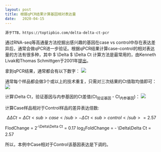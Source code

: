 ```yaml
---
layout: post
title: 根据qPCR结果计算基因相对表达量
date:   2020-04-15
---
```


```
源于TTB，https://toptipbio.com/delta-delta-ct-pcr
```

通过RNA-seq等高通量方法挖掘出感兴趣的基因在case vs control中存在表达差异后，通常会做qPCR进一步验证。根据qPCR结果计算case-control的相对表达量的方法有很多种，其中 $ \Delta $  \Delta Ct 计算方法是最常用的，由Kenneth Livak和Thomas Schmittgen于2001年[提出](https://doi.org/10.1006/meth.2001.1262)。

拿到qPCR结果，通常都会有以下数字：
![]({{site.baseurl}}/images/qpcr_1_20200415.png)

通常每个样品都会做3个或以上的技术重复，只需对三次结果的Ct值取均值即可：
![]({{site.baseurl}}/images/qpcr_2_20200415.png)

计算\Delta Ct，验证基因与内参基因的Ct差值(Ct<sub>验证基因</sub> - Ct<sub>内参基因</sub>)：
![]({{site.baseurl}}/images/qpcr_3_20200415.png)

计算Case样品相对于Control样品的差异表达倍数:

$$ \Delta\Delta Ct = \Delta Ct<sub>case</sub> - \Delta Ct<sub>control</sub> = 2.57 $$


FlodChange = 2<sup>-\Delta\Delta Ct</sup> = 0.17
log<sub>2</sub>FoldChange = - \Delta\Delta Ct = 2.57

所以，本例中Case相对于Control该基因表达是下调的。
